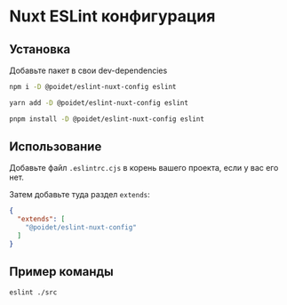 # Nuxt ESLint конфигурация

## Установка

Добавьте пакет в свои dev-dependencies

```bash
npm i -D @poidet/eslint-nuxt-config eslint

yarn add -D @poidet/eslint-nuxt-config eslint

pnpm install -D @poidet/eslint-nuxt-config eslint
```

## Использование

Добавьте файл `.eslintrc.cjs` в корень вашего проекта, если у вас его нет.

Затем добавьте туда раздел `extends`:

```json
{
  "extends": [
    "@poidet/eslint-nuxt-config"
  ]
}
```

## Пример команды

```bash
eslint ./src
```
